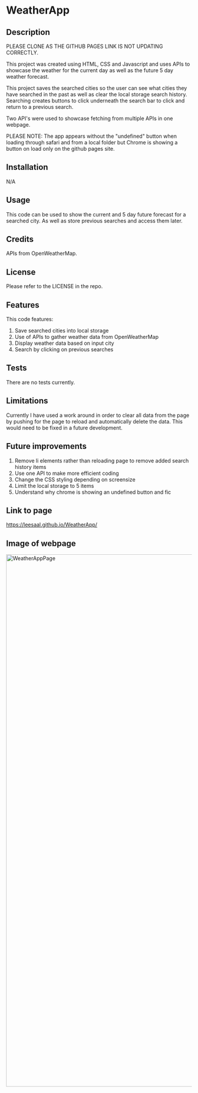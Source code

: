 # WeatherApp


## Description

PLEASE CLONE AS THE GITHUB PAGES LINK IS NOT UPDATING CORRECTLY.

This project was created using HTML, CSS and Javascript and uses APIs to showcase the weather for the current day as well as the future 5 day weather forecast.  

This project saves the searched cities so the user can see what cities they have searched in the past as well as clear the local storage search history.  Searching creates buttons to click underneath the search bar to click and return to a previous search.

Two API's were used to showcase fetching from multiple APIs in one webpage.

PLEASE NOTE:  The app appears without the "undefined" button when loading through safari and from a local folder but Chrome is showing a button on load only on the github pages site.

## Installation

N/A

## Usage

This code can be used to show the current and 5 day future forecast for a searched city.  As well as store previous searches and access them later.

## Credits

APIs from OpenWeatherMap.

## License

Please refer to the LICENSE in the repo.

## Features

This code features:
1. Save searched cities into local storage
2. Use of APIs to gather weather data from OpenWeatherMap
3. Display weather data based on input city
4. Search by clicking on previous searches

## Tests

There are no tests currently.

## Limitations

Currently I have used a work around in order to clear all data from the page by pushing for the page to reload and automatically delete the data.  This would need to be fixed in a future development.

## Future improvements

1. Remove li elements rather than reloading page to remove added search history items
2. Use one API to make more efficient coding
3. Change the CSS styling depending on screensize
4. Limit the local storage to 5 items
5. Understand why chrome is showing an undefined button and fic

## Link to page

https://leesaal.github.io/WeatherApp/

## Image of webpage

<img width="1440" alt="WeatherAppPage" src="https://user-images.githubusercontent.com/118930290/224759821-49a315d0-3fb9-4e03-917c-3af029506db1.png">


